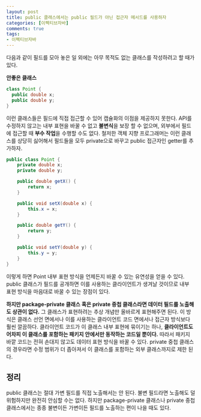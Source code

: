 ```yaml
---
layout: post
title: public 클래스에서는 public 필드가 아닌 접근자 메서드를 사용하자
categories: [이펙티브자바]
comments: true 
tags:
- 이펙티브자바
---
```


다음과 같이 필드를 모아 놓은 일 외에는 아무 목적도 없는 클래스를 작성하려고 할 때가 있다.

**안좋은 클래스**

```java
class Point {
  public double x;
  public double y;
}
```

이런 클래스들은 필드에 직접 접근할 수 있어 캡슐화의 이점을 제공하지 못한다. API를 수정하지 않고는 내부 표현을 바꿀 수 없고 **불변식**을 보장 할 수 없으며,  외부에서 필드에 접근할 때 **부수 작업**을 수행할 수도 없다. 철저한 객체 지향 프로그래머는 이런 클래스를 상당히 싫어해서 필드들을 모두 private으로 바꾸고 public 접근자인 getter를 추가하자.

```java
public class Point {
    private double x;
    private double y;

    public double getX() {
        return x;
    }

    public void setX(double x) {
        this.x = x;
    }

    public double getY() {
        return y;
    }

    public void setY(double y) {
        this.y = y;
    }
}
```

이렇게 하면 Point 내부 표현 방식을 언제든지 바꿀 수 있는 유연성을 얻을 수 있다. public 클래스가 필드를 공개하면 이를 사용하는 클라이언트가 생겨날 것이므로 내부 표현 방식을 마음대로 바꿀 수 있는 장점이 있다. 

**하지만 package-private 클래스 혹은 private 중첩 클래스라면 데이터 필드를 노출해도 상관이 없다.** 그 클래스가 표현하려는 추상 개념만 올바르게 표현해주면 된다. 이 방식은 클래스 선언 면에서나 이를 사용하는 클라이언트 코드 면에서나 접근자 방식보다 훨씬 깔끔하다. 클라이언트 코드가 이 클래스 내부 표현에 묶이기는 하나, **클라이언트도 어차피 이 클래스를 포함하는 패키지 안에서만 동작하는 코드일 뿐이다.** 따라서 패키지 바깥 코드는 전혀 손대지 않고도 데이터 표현 방식을 바꿀 수 있다. private 중첩 클래스의 경우라면 수정 범위가 더 좁아져서 이 클래스를 포함하는 외부 클래스까지로 제한 된다.

## 정리

public 클래스는 절대 가변 필드를 직접 노출해서는 안 된다. 불변 필드라면 노출해도 덜 위험하지만 완전히 안심할 수는 없다. 하지만 package-private 클래스나 private 중첩 클래스에서는 종종 불변이든 가변이든 필드를 노출하는 편이 나을 때도 있다.